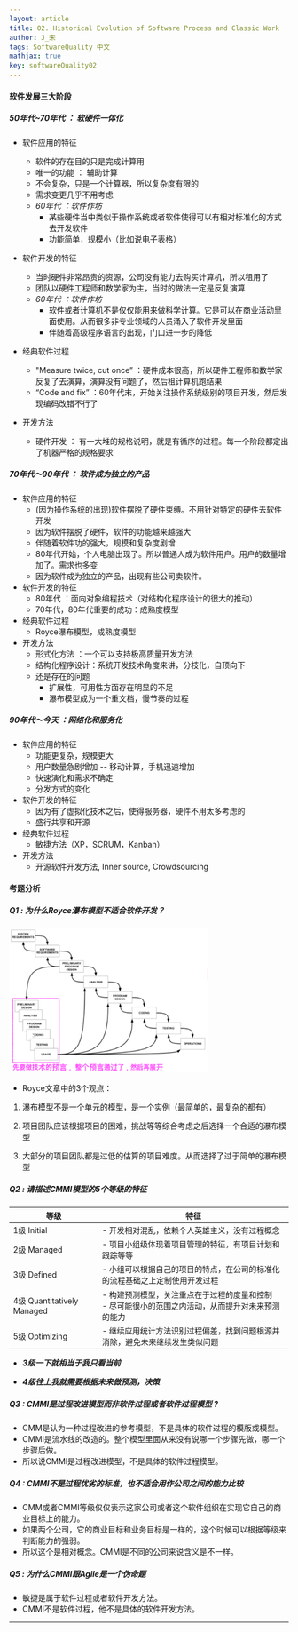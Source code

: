```yaml
---
layout: article
title: 02. Historical Evolution of Software Process and Classic Work
author: J_宋
tags: SoftwareQuality 中文
mathjax: true
key: softwareQuality02
---
```




#### 软件发展三大阶段  

##### 50年代~70年代 ： 软硬件一体化

- 软件应用的特征
  - 软件的存在目的只是完成计算用
  - 唯一的功能 ： 辅助计算
  - 不会复杂，只是一个计算器，所以复杂度有限的 
  - 需求变更几乎不用考虑
  - *60年代 ：软件作坊*
    - 某些硬件当中类似于操作系统或者软件使得可以有相对标准化的方式去开发软件
    - 功能简单，规模小（比如说电子表格）
- 软件开发的特征
  - 当时硬件非常昂贵的资源，公司没有能力去购买计算机，所以租用了
  - 团队以硬件工程师和数学家为主，当时的做法一定是反复演算
  - *60年代 ：软件作坊*
    - 软件或者计算机不是仅仅能用来做科学计算。它是可以在商业活动里面使用。从而很多非专业领域的人员涌入了软件开发里面
    - 伴随着高级程序语言的出现，门口进一步的降低
- 经典软件过程
  - "Measure twice, cut once” ：硬件成本很高，所以硬件工程师和数学家反复了去演算，演算没有问题了，然后租计算机跑结果
  - “Code and fix” ：60年代末，开始关注操作系统级别的项目开发，然后发现编码改错不行了

- 开发方法
  - 硬件开发 ： 有一大堆的规格说明，就是有循序的过程。每一个阶段都定出了机器严格的规格要求



##### 70年代～90年代 ： 软件成为独立的产品

- 软件应用的特征
  - (因为操作系统的出现)软件摆脱了硬件束缚。不用针对特定的硬件去软件开发
  - 因为软件摆脱了硬件，软件的功能越来越强大
  - 伴随着软件功的强大，规模和复杂度剧增
  - 80年代开始，个人电脑出现了。所以普通人成为软件用户。用户的数量增加了。需求也多变
  - 因为软件成为独立的产品，出现有些公司卖软件。
- 软件开发的特征
  - 80年代 ：面向对象编程技术（对结构化程序设计的很大的推动）
  - 70年代，80年代重要的成功：成熟度模型
- 经典软件过程
  - Royce瀑布模型，成熟度模型
- 开发方法
  - 形式化方法 ：一个可以支持极高质量开发方法
  - 结构化程序设计：系统开发技术角度来讲，分枝化，自顶向下
  - 还是存在的问题
    - 扩展性，可用性方面存在明显的不足
    - 瀑布模型成为一个重文档，慢节奏的过程



##### 90年代～今天 ：网络化和服务化

- 软件应用的特征
  - 功能更复杂，规模更大
  - 用户数量急剧增加 -- 移动计算，手机迅速增加
  - 快速演化和需求不确定
  - 分发方式的变化
- 软件开发的特征
  - 因为有了虚拟化技术之后，使得服务器，硬件不用太多考虑的
  -  盛行共享和开源
- 经典软件过程
  - 敏捷方法（XP，SCRUM，Kanban）
- 开发方法
  - 开源软件开发方法, Inner source, Crowdsourcing



#### 考题分析

##### Q1 : 为什么Royce瀑布模型不适合软件开发？

<img src="/assets/images/软质/myNote/pic02/Picture1.png" alt="Picture1" style="zoom:80%;" />

- Royce文章中的3个观点：

1. 瀑布模型不是一个单元的模型，是一个实例（最简单的，最复杂的都有）

2. 项目团队应该根据项目的困难，挑战等等综合考虑之后选择一个合适的瀑布模型

3. 大部分的项目团队都是过低的估算的项目难度。从而选择了过于简单的瀑布模型



##### Q2 : 请描述CMMI模型的5个等级的特征

| 等级                       | 特征                                                         |
| -------------------------- | ------------------------------------------------------------ |
| 1级 Initial                | - 开发相对混乱，依赖个人英雄主义，没有过程概念               |
| 2级 Managed                | - 项目小组级体现着项目管理的特征，有项目计划和跟踪等等       |
| 3级 Defined                | - 小组可以根据自己的项目的特点，在公司的标准化的流程基础之上定制使用开发过程 |
| 4级 Quantitatively Managed | - 构建预测模型，关注重点在于过程的度量和控制<br/>- 尽可能很小的范围之内活动，从而提升对未来预测的能力 |
| 5级 Optimizing             | - 继续应用统计方法识别过程偏差，找到问题根源并消除，避免未来继续发生类似问题 |

- ***3级一下就相当于我只看当前***

- ***4级往上我就需要根据未来做预测，决策***



##### Q3 : CMMI是过程改进模型而非软件过程或者软件过程模型 ?

- CMM是认为一种过程改进的参考模型，不是具体的软件过程的模版或模型。
- CMMI是流水线的改造的。整个模型里面从来没有说哪一个步骤先做，哪一个步骤后做。
- 所以说CMMI是过程改进模型，不是具体的软件过程模型。



##### Q4 : CMMI不是过程优劣的标准，也不适合用作公司之间的能力比较

- CMM或者CMMI等级仅仅表示这家公司或者这个软件组织在实现它自己的商业目标上的能力。
- 如果两个公司，它的商业目标和业务目标是一样的，这个时候可以根据等级来判断能力的强弱。
- 所以这个是相对概念。CMMI是不同的公司来说含义是不一样。



##### Q5 : 为什么CMMI跟Agile是一个伪命题

- 敏捷是属于软件过程或者软件开发方法。
- CMMI不是软件过程，他不是具体的软件开发方法。





***


